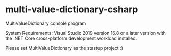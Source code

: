# multi-value-dictionary-csharp
MultiValueDictionary console program

System Requirements:
Visual Studio 2019 version 16.8 or a later version with the .NET Core cross-platform development workload installed.

Please set MultiValueDictionary as the stastup project :)
